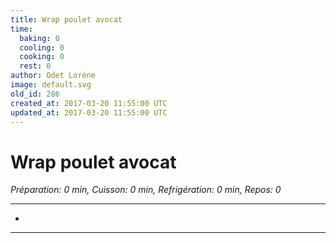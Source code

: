 ```yaml
---
title: Wrap poulet avocat
time:
  baking: 0
  cooling: 0
  cooking: 0
  rest: 0
author: Odet Lorène
image: default.svg
old_id: 286
created_at: 2017-03-20 11:55:00 UTC
updated_at: 2017-03-20 11:55:00 UTC
---
```


# Wrap poulet avocat

*Préparation: 0 min, Cuisson: 0 min, Refrigération: 0 min, Repos: 0*

---

- 

---


